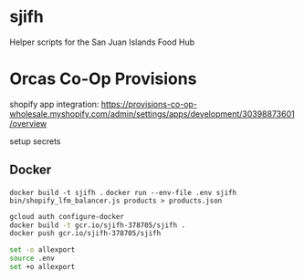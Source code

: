 # sjifh
Helper scripts for the San Juan Islands Food Hub


# Orcas Co-Op Provisions



shopify app integration: https://provisions-co-op-wholesale.myshopify.com/admin/settings/apps/development/30398873601/overview


setup secrets

## Docker
`docker build -t sjifh .`
`docker run --env-file .env sjifh bin/shopify_lfm_balancer.js products > products.json`


```sh
gcloud auth configure-docker
docker build -t gcr.io/sjifh-378705/sjifh .
docker push gcr.io/sjifh-378705/sjifh

set -o allexport
source .env
set +o allexport
```
